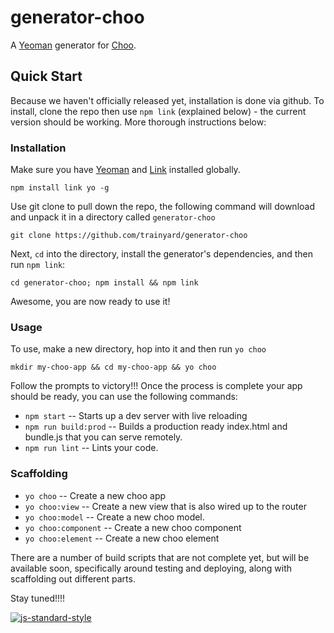 # generator-choo

A [Yeoman](http://yeoman.io/) generator for [Choo](https://github.com/yoshuawuyts/choo).

## Quick Start

Because we haven't officially released yet, installation is done via github.  To install, clone the repo then use `npm link` (explained below) - the current version should be working.  More thorough instructions below:

### Installation

Make sure you have [Yeoman](http://yeoman.io/) and [Link](https://docs.npmjs.com/cli/link) installed globally.

```
npm install link yo -g
```

Use git clone to pull down the repo, the following command will download and unpack it in a directory called `generator-choo`
```
git clone https://github.com/trainyard/generator-choo
```
Next, `cd` into the directory, install the generator's dependencies, and then run `npm link`:
```
cd generator-choo; npm install && npm link
```
Awesome, you are now ready to use it!

### Usage

To use, make a new directory, hop into it and then run `yo choo`

```
mkdir my-choo-app && cd my-choo-app && yo choo
```

Follow the prompts to victory!!! Once the process is complete your app should be ready, you can use the following commands:

 - `npm start` -- Starts up a dev server with live reloading
 - `npm run build:prod` -- Builds a production ready index.html and bundle.js that you can serve remotely.
 - `npm run lint` -- Lints your code.

### Scaffolding

- `yo choo` -- Create a new choo app
- `yo choo:view` -- Create a new view that is also wired up to the router
- `yo choo:model` -- Create a new choo model.
- `yo choo:component` -- Create a new choo component
- `yo choo:element` -- Create a new choo element



There are a number of build scripts that are not complete yet, but will be available soon, specifically around testing and deploying, along with scaffolding out different parts.

Stay tuned!!!!

[![js-standard-style](https://cdn.rawgit.com/feross/standard/master/badge.svg)](http://standardjs.com)
